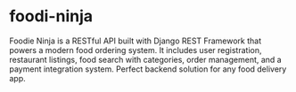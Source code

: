 # foodi-ninja
Foodie Ninja is a RESTful API built with Django REST Framework that powers a modern food ordering system. It includes user registration, restaurant listings, food search with categories, order management, and a payment integration system. Perfect backend solution for any food delivery app.
